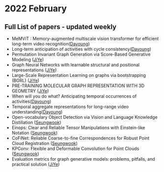 # 2022 February
## Full List of papers - updated weekly

- MeMViT : Memory-augmented multiscale vision transformer for efficient long-term video recognition([Dayoung](https://encouraging-plow-56c.notion.site/MeMViT-Memory-augmented-multiscale-vision-transformer-for-efficient-long-term-video-recognition-1ff8770a8aaf4b70a87e235c3483aa1e))
- Long-term anticipation of activities with cycle consistency([Dayoung](https://encouraging-plow-56c.notion.site/Long-term-anticipation-of-activities-with-cycle-consistency-a2b33eaf352642f4be0572cd7eaed5dc)) 
- Permutation Invariant Graph Generation via Score-Based Generative Modeling ([JiYe](https://dawn-laser-9d4.notion.site/Permutation-Invariant-Graph-Generation-via-Score-Based-Generative-Modeling-8a8e4809ea5a4bbd80b3e941c068533d))
- Graph Neural Networks with learnable structural and positional representations ([JiYe](https://dawn-laser-9d4.notion.site/Graph-Neural-Networks-with-learnable-structural-and-positional-representations-6da41edf276144a5bd6841d16cf6bceb))
- Large-Scale Representation Learning on graphs via bootstrapping (BGRL) ([JiYe](https://dawn-laser-9d4.notion.site/Large-Scale-Representation-Learning-on-graphs-via-bootstrapping-BGRL-c8e9789d6c7445659bc2e01583fc2cce))
- PRE-TRAINING MOLECULAR GRAPH REPRESENTATION WITH 3D GEOMETRY ([JiYe](https://dawn-laser-9d4.notion.site/PRE-TRAINING-MOLECULAR-GRAPH-REPRESENTATION-WITH-3D-GEOMETRY-e8efa3e8c7c94a149655a5d8d687623b))
- When will you do what? Anticipating temporal occurrences of activities([Dayoung](https://encouraging-plow-56c.notion.site/When-will-you-do-what-Anticipating-temporal-occurrences-of-activities-ade24e92a4f642a6b7799a02a0539d20))
- Temporal aggregate representations for long-range video understanding([Dayoung](https://encouraging-plow-56c.notion.site/Temporal-aggregate-representations-for-long-range-video-understanding-ad1701e7504a445b869d6bbc4fd59494))
- Open-vocabulary Object Detection via Vision and Language Knowledge Distillation ([Seungwook](https://github.com/POSTECH-CVLab/daily-reading-group/blob/main/Archive/2022/02/summary/seungwook_1.md))
- Einops: Clear and Reliable Tensor Manipulations with Einstein-like Notation ([Seungwook](https://github.com/POSTECH-CVLab/daily-reading-group/blob/main/Archive/2022/02/summary/seungwook_2.md))
- CoFiNet: Reliable Coarse-to-fine Correspondences for Robust Point Cloud Registration ([Seungwook](https://github.com/POSTECH-CVLab/daily-reading-group/blob/main/Archive/2022/02/summary/seungwook_3.md))
- KPConv: Flexible and Deformable Convolution for Point Clouds 
([Seungwook](https://github.com/POSTECH-CVLab/daily-reading-group/blob/main/Archive/2022/02/summary/seungwook_4.md))
- Evaluation metrics for graph generative models: problems, pitfalls, and practical solution ([JiYe](https://dawn-laser-9d4.notion.site/Evaluation-metrics-for-graph-generative-models-problems-pitfalls-and-practical-solution-28f7c34583c7405b9ebfd8496f1a8dd1))
